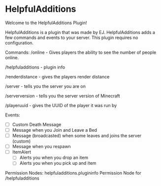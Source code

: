 # HelpfulAdditions
Welcome to the HelpfulAdditions Plugin!

HelpfulAdditions is a plugin that was made by EJ. HelpfulAdditions adds a few commands and events to your server.
This plugin requires no configuration.



Commands:
/online - Gives players the ability to see the number of people online.

/helpfuladditions - plugin info

/renderdistance - gives the players render distance

/server - tells you the server you are on

/serverversion - tells you the server version of Minecraft

/playeruuid - gives the UUID of the player it was run by

Events:
- [ ] Custom Death Message
- [ ] Message when you Join and Leave a Bed
- [ ] Message (broadcasted) when some leaves and joins the server (custom)
- [ ] Message when you respawn
- [ ] ItemAlert
    - [ ] Alerts you when you drop an item
    - [ ] Alerts you when you pick up and item

Permission Nodes:
helpfuladditions.plugininfo
	Permission Node for 
	/helpfuladditions

